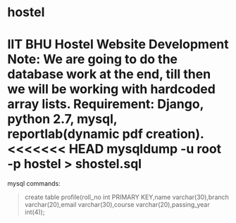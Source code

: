 # hostel
IIT BHU Hostel Website Development
Note: We are going to do the database work at the end, till then we will be working with hardcoded array lists.
Requirement: Django, python 2.7, mysql, reportlab(dynamic pdf creation).
<<<<<<< HEAD
mysqldump -u root -p hostel > shostel.sql 
=======

mysql commands:
>create table profile(roll_no int PRIMARY KEY,name varchar(30),branch varchar(20),email varchar(30),course varchar(20),passing_year int(4));
>

